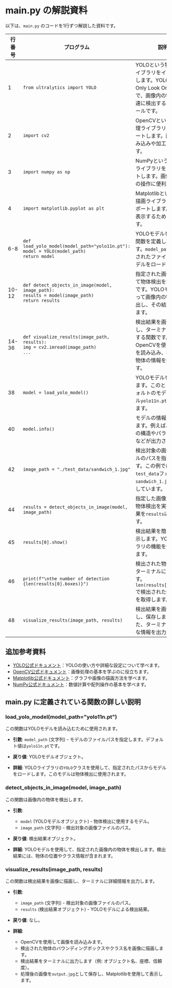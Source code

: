 # main.py の解説資料

以下は、`main.py` のコードを1行ずつ解説した資料です。

| 行番号 | プログラム | 説明 |
|--------|------------|------|
| 1      | `from ultralytics import YOLO` | YOLOという物体検出ライブラリをインポートします。YOLOは「You Only Look Once」の略で、画像内の物体を高速に検出するためのツールです。 |
| 2      | `import cv2` | OpenCVという画像処理ライブラリをインポートします。画像の読み込みや加工に使います。 |
| 3      | `import numpy as np` | NumPyという数値計算ライブラリをインポートします。画像データの操作に便利です。 |
| 4      | `import matplotlib.pyplot as plt` | Matplotlibというグラフ描画ライブラリをインポートします。画像を表示するために使います。 |
| 6-8    | `def load_yolo_model(model_path="yolo11n.pt"):`<br>`model = YOLO(model_path)`<br>`return model` | YOLOモデルを読み込む関数を定義しています。`model_path`で指定されたファイルからモデルをロードします。 |
| 10-12  | `def detect_objects_in_image(model, image_path):`<br>`results = model(image_path)`<br>`return results` | 指定された画像に対して物体検出を行う関数です。YOLOモデルを使って画像内の物体を検出し、その結果を返します。 |
| 14-36  | `def visualize_results(image_path, results):`<br>`img = cv2.imread(image_path)`<br>`...` | 検出結果を画像に描画し、ターミナルに出力する関数です。OpenCVを使って画像を読み込み、検出した物体の情報を描画します。 |
| 38     | `model = load_yolo_model()` | YOLOモデルを読み込みます。このとき、デフォルトのモデルファイル`yolo11n.pt`が使われます。 |
| 40     | `model.info()` | モデルの情報を表示します。例えば、モデルの構造やパラメータ数などが出力されます。 |
| 42     | `image_path = "./test_data/sandwich_1.jpg"` | 検出対象の画像ファイルのパスを指定します。この例では、`test_data`フォルダ内の`sandwich_1.jpg`を使用しています。 |
| 44     | `results = detect_objects_in_image(model, image_path)` | 指定した画像に対して物体検出を実行し、結果を`results`に保存します。 |
| 45     | `results[0].show()` | 検出結果を簡易的に表示します。YOLOライブラリの機能を使っています。 |
| 46     | `print(f"\nthe number of detection {len(results[0].boxes)}")` | 検出された物体の数をターミナルに出力します。`len(results[0].boxes)`で検出された物体の数を取得します。 |
| 48     | `visualize_results(image_path, results)` | 検出結果を画像に描画し、保存します。また、ターミナルに詳細な情報を出力します。 |

## 追加参考資料

- [YOLO公式ドキュメント](https://docs.ultralytics.com/)：YOLOの使い方や詳細な設定について学べます。
- [OpenCV公式ドキュメント](https://docs.opencv.org/)：画像処理の基本を学ぶのに役立ちます。
- [Matplotlib公式ドキュメント](https://matplotlib.org/stable/contents.html)：グラフや画像の描画方法を学べます。
- [NumPy公式ドキュメント](https://numpy.org/doc/stable/)：数値計算や配列操作の基本を学べます。

## main.py に定義されている関数の詳しい説明

### load_yolo_model(model_path="yolo11n.pt")

この関数はYOLOモデルを読み込むために使用されます。

- **引数**: `model_path` (文字列) - モデルのファイルパスを指定します。デフォルト値は`yolo11n.pt`です。

- **戻り値**: YOLOモデルオブジェクト。

- **詳細**: YOLOライブラリの`YOLO`クラスを使用して、指定されたパスからモデルをロードします。このモデルは物体検出に使用されます。

### detect_objects_in_image(model, image_path)

この関数は画像内の物体を検出します。

- **引数**:
  - `model` (YOLOモデルオブジェクト) - 物体検出に使用するモデル。
  - `image_path` (文字列) - 検出対象の画像ファイルのパス。

- **戻り値**: 検出結果オブジェクト。

- **詳細**: YOLOモデルを使用して、指定された画像内の物体を検出します。検出結果には、物体の位置やクラス情報が含まれます。

### visualize_results(image_path, results)

この関数は検出結果を画像に描画し、ターミナルに詳細情報を出力します。

- **引数**:
  - `image_path` (文字列) - 検出対象の画像ファイルのパス。
  - `results` (検出結果オブジェクト) - YOLOモデルによる検出結果。

- **戻り値**: なし。

- **詳細**:
  - OpenCVを使用して画像を読み込みます。
  - 検出された物体のバウンディングボックスやクラス名を画像に描画します。
  - 検出結果をターミナルに出力します（例: オブジェクト名、座標、信頼度）。
  - 処理後の画像を`output.jpg`として保存し、Matplotlibを使用して表示します。
